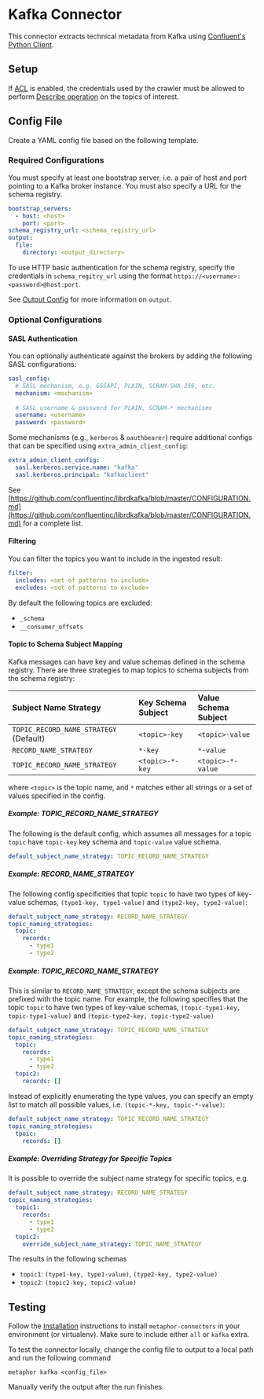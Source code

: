 # Kafka Connector

This connector extracts technical metadata from Kafka using [Confluent's Python Client](https://github.com/confluentinc/confluent-kafka-python).

## Setup

If [ACL](https://docs.confluent.io/platform/current/security/rbac/authorization-acl-with-mds.html) is enabled, the credentials used by the crawler must be allowed to perform [Describe operation](https://docs.confluent.io/platform/current/kafka/authorization.html#topic-resource-type-operations) on the topics of interest.

## Config File

Create a YAML config file based on the following template.

### Required Configurations

You must specify at least one bootstrap server, i.e. a pair of host and port pointing to a Kafka broker instance. You must also specify a URL for the schema registry.

```yaml
bootstrap_servers:
  - host: <host>
    port: <port>
schema_registry_url: <schema_registry_url>
output:
  file:
    directory: <output_directory>
```

To use HTTP basic authentication for the schema registry, specify the credentials in `schema_regitry_url` using the format `https://<username>:<password>@host:port`.

See [Output Config](../common/docs/output.md) for more information on `output`.

### Optional Configurations

#### SASL Authentication

You can optionally authenticate against the brokers by adding the following SASL configurations:

```yaml
sasl_config:
  # SASL mechanism, e.g. GSSAPI, PLAIN, SCRAM-SHA-256, etc.
  mechanism: <mechanism>
  
  # SASL username & password for PLAIN, SCRAM-* mechanisms
  username: <username>
  password: <password>
```

Some mechanisms (e.g., `kerberos` & `oauthbearer`) require additional configs that can be specified using `extra_admin_client_config`:

```yaml
extra_admin_client_config:
  sasl.kerberos.service.name: "kafka"
  sasl.kerberos.principal: "kafkaclient"
```

See [https://github.com/confluentinc/librdkafka/blob/master/CONFIGURATION.md](https://github.com/confluentinc/librdkafka/blob/master/CONFIGURATION.md) for a complete list.

#### Filtering

You can filter the topics you want to include in the ingested result:

```yaml
filter:
  includes: <set of patterns to include>
  excludes: <set of patterns to exclude>
```

By default the following topics are excluded:

- `_schema`
- `__consumer_offsets`

#### Topic to Schema Subject Mapping

Kafka messages can have key and value schemas defined in the schema registry. There are three strategies to map topics to schema subjects from the schema registry:

| Subject Name Strategy                  | Key Schema Subject | Value Schema Subject |
| :------------------------------------- | :----------------- | :------------------- |
| `TOPIC_RECORD_NAME_STRATEGY` (Default) | `<topic>-key`      | `<topic>-value`      |
| `RECORD_NAME_STRATEGY`                 | `*-key`            | `*-value`            |
| `TOPIC_RECORD_NAME_STRATEGY`           | `<topic>-*-key`    | `<topic>-*-value`    |

where `<topic>` is the topic name, and `*` matches either all strings or a set of values specified in the config.

##### Example: TOPIC_RECORD_NAME_STRATEGY

The following is the default config, which assumes all messages for a topic `topic` have `topic-key` key schema and `topic-value` value schema.

```yaml
default_subject_name_strategy: TOPIC_RECORD_NAME_STRATEGY
```

##### Example: RECORD_NAME_STRATEGY

The following config specificities that topic `topic` to have two types of key-value schemas, `(type1-key, type1-value)` and `(type2-key, type2-value)`:

```yaml
default_subject_name_strategy: RECORD_NAME_STRATEGY
topic_naming_strategies:
  topic:
    records:
      - type1
      - type2
```

##### Example: TOPIC_RECORD_NAME_STRATEGY

This is similar to `RECORD_NAME_STRATEGY`, except the schema subjects are prefixed with the topic name. For example, the following specifies that the topic `topic` to have two types of key-value schemas, `(topic-type1-key, topic-type1-value)` and `(topic-type2-key, topic-type2-value)`

```yaml
default_subject_name_strategy: TOPIC_RECORD_NAME_STRATEGY
topic_naming_strategies:
  topic:
    records:
      - type1
      - type2
  topic2:
    records: []
```

Instead of explicitly enumerating the type values, you can specify an empty list to match all possible values, i.e. `(topic-*-key, topic-*-value)`:

```yaml
default_subject_name_strategy: TOPIC_RECORD_NAME_STRATEGY
topic_naming_strategies:
  tpoic:
    records: []
```

##### Example: Overriding Strategy for Specific Topics

It is possible to override the subject name strategy for specific topics, e.g.

```yaml
default_subject_name_strategy: RECORD_NAME_STRATEGY
topic_naming_strategies:
  topic1:
    records:
      - type1
      - type2
  topic2:
    override_subject_name_strategy: TOPIC_NAME_STRATEGY
```

The results in the following schemas

- `topic1`: `(type1-key, type1-value)`, `(type2-key, type2-value)`
- `topic2`: `(topic2-key, topic2-value)`

## Testing

Follow the [Installation](../../README.md) instructions to install `metaphor-connectors` in your environment (or virtualenv). Make sure to include either `all` or `kafka` extra.

To test the connector locally, change the config file to output to a local path and run the following command

```shell
metaphor kafka <config_file>
```

Manually verify the output after the run finishes.
